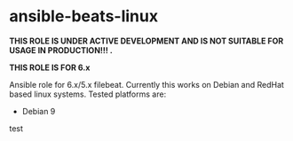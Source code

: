 # ansible-beats-linux

**THIS ROLE IS UNDER ACTIVE DEVELOPMENT AND IS NOT SUITABLE FOR USAGE IN PRODUCTION!!! .**

**THIS ROLE IS FOR 6.x**

Ansible role for 6.x/5.x filebeat.  Currently this works on Debian and RedHat based linux systems.  Tested platforms are:

* Debian 9


test